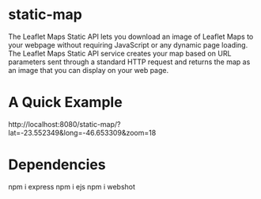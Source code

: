# static-map

The Leaflet Maps Static API lets you download an image of Leaflet Maps to your webpage without requiring JavaScript or any dynamic page loading. The Leaflet Maps Static API service creates your map based on URL parameters sent through a standard HTTP request and returns the map as an image that you can display on your web page.

# A Quick Example

http://localhost:8080/static-map/?lat=-23.552349&long=-46.653309&zoom=18

# Dependencies

npm i express
npm i ejs
npm i webshot
